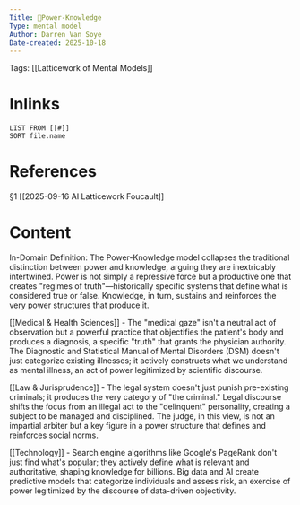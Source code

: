 ```yaml
---
Title: 🧩Power-Knowledge
Type: mental model
Author: Darren Van Soye
Date-created: 2025-10-18
---
```

Tags: [[Latticework of Mental Models]]

# Inlinks 
```dataview
LIST FROM [[#]]
SORT file.name
```

# References 

§1 [[2025-09-16 AI Latticework Foucault]]

# Content

In-Domain Definition: The Power-Knowledge model collapses the traditional distinction between power and knowledge, arguing they are inextricably intertwined. Power is not simply a repressive force but a productive one that creates "regimes of truth"—historically specific systems that define what is considered true or false. Knowledge, in turn, sustains and reinforces the very power structures that produce it.

[[Medical & Health Sciences]] - The "medical gaze" isn't a neutral act of observation but a powerful practice that objectifies the patient's body and produces a diagnosis, a specific "truth" that grants the physician authority. The Diagnostic and Statistical Manual of Mental Disorders (DSM) doesn't just categorize existing illnesses; it actively constructs what we understand as mental illness, an act of power legitimized by scientific discourse.

[[Law & Jurisprudence]] - The legal system doesn't just punish pre-existing criminals; it produces the very category of "the criminal." Legal discourse shifts the focus from an illegal act to the "delinquent" personality, creating a subject to be managed and disciplined. The judge, in this view, is not an impartial arbiter but a key figure in a power structure that defines and reinforces social norms.

[[Technology]] - Search engine algorithms like Google's PageRank don't just find what's popular; they actively define what is relevant and authoritative, shaping knowledge for billions. Big data and AI create predictive models that categorize individuals and assess risk, an exercise of power legitimized by the discourse of data-driven objectivity.